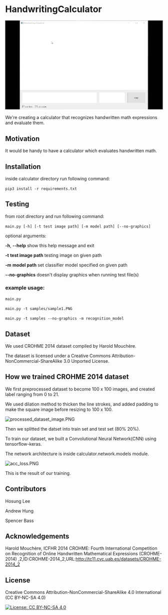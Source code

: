 # HandwritingCalculator

![calc_demo.gif](visual/calc_demo.gif "calculator gui app")

We're creating a calculator that recognizes handwritten math expressions and evaluate them.

## Motivation

It would be handy to have a calculator which evaluates handwritten math.

## Installation

inside calculator directory run following command:

```pip3 install -r requirements.txt```

## Testing

from root directory and run following command:

```main.py [-h] [-t test image path] [-m model path] [--no-graphics]```

optional arguments:

  **-h**, **--help**          show this help message and exit

  **-t** **test image path**  testing image on given path

  **-m** **model path**       set classifier model specified on given path     

  **--no-graphics**       doesn't display graphics when running test file(s)

### example usage:

```main.py```

```main.py -t samples/sample1.PNG```

```main.py -t samples --no-graphics -m recognition_model```

## Dataset

We used CROHME 2014 dataset compiled by Harold Mouchère.

The dataset is licensed under a Creative Commons Attribution-NonCommercial-ShareAlike 3.0 Unported License.

## How we trained CROHME 2014 dataset

We first preprocessed dataset to become 100 x 100 images, and created label ranging from 0 to 21.

We used dilation method to thicken the line strokes, and added padding to make the square image before resizing to 100 x 100.

![processed_dataset_image.PNG](visual/processed_dataset_image.PNG "preprocessed dataset")

Then we splitted the datset into train set and test set (80% 20%).

To train our dataset, we built a Convolutional Neural Network(CNN) using tensorflow-keras.

The network architecture is inside calculator.network.models module.

![acc_loss.PNG](visual/acc_loss.PNG "accuracy and loss graph")

This is the result of our training.

## Contributors

Hosung Lee

Andrew Hung

Spencer Bass

## Acknowledgements

Harold Mouchère, ICFHR 2014 CROHME: Fourth International Competition on Recognition of Online Handwritten Mathematical Expressions (CROHME-2014) ,2,ID:CROHME-2014_2,URL:http://tc11.cvc.uab.es/datasets/CROHME-2014_2

## License
Creative Commons Attribution-NonCommercial-ShareAlike 4.0 International (CC BY-NC-SA 4.0)

[![License: CC BY-NC-SA 4.0](https://licensebuttons.net/l/by-nc-sa/4.0/80x15.png)](https://creativecommons.org/licenses/by-nc-sa/4.0/)
